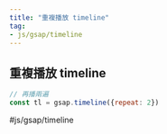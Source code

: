 ```yaml
---
title: "重複播放 timeline"
tag: 
- js/gsap/timeline
---
```

## 重複播放 timeline

```js
// 再播兩遍
const tl = gsap.timeline({repeat: 2})
```

#js/gsap/timeline 